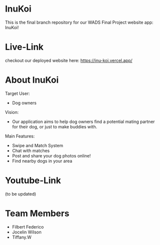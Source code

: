 # InuKoi
This is the final branch repository for our WADS Final Project website app: InuKoi!

# Live-Link
checkout our deployed website here:
https://inu-koi.vercel.app/

# About InuKoi
Target User:
- Dog owners

Vision: 
- Our application aims to help dog owners find a potential mating partner for their dog, or just to make buddies with. 

Main Features:
- Swipe and Match System
- Chat with matches 
- Post and share your dog photos online!
- Find nearby dogs in your area

# Youtube-Link
(to be updated)

# Team Members
- Filbert Federico
- Jocelin Wilson
- Tiffany.W





